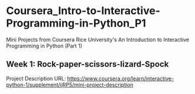 # Coursera_Intro-to-Interactive-Programming-in-Python_P1
Mini Projects from Coursera Rice University's An Introduction to Interactive Programming in Python (Part 1)

## Week 1: Rock-paper-scissors-lizard-Spock

Project Description URL: https://www.coursera.org/learn/interactive-python-1/supplement/ijRP5/mini-project-description
